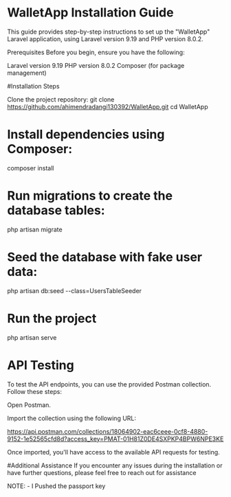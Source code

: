 # WalletApp Installation Guide
This guide provides step-by-step instructions to set up the "WalletApp" Laravel application, using Laravel version 9.19 and PHP version 8.0.2.

Prerequisites
Before you begin, ensure you have the following:

Laravel version 9.19
PHP version 8.0.2
Composer (for package management)

#Installation Steps

Clone the project repository:
git clone https://github.com/ahimendradangi130392/WalletApp.git
cd WalletApp

# Install dependencies using Composer:
composer install

# Run migrations to create the database tables:
php artisan migrate

# Seed the database with fake user data:

php artisan db:seed --class=UsersTableSeeder

# Run the project 

php artisan serve

# API Testing
To test the API endpoints, you can use the provided Postman collection. Follow these steps:

Open Postman.

Import the collection using the following URL:

https://api.postman.com/collections/18064902-eac6ceee-0cf8-4880-9152-1e52565cfd8d?access_key=PMAT-01H81Z0DE4SXPKP4BPW6NPE3KE

Once imported, you'll have access to the available API requests for testing.

#Additional Assistance
If you encounter any issues during the installation or have further questions, please feel free to reach out for assistance

NOTE: - I Pushed the passport key
